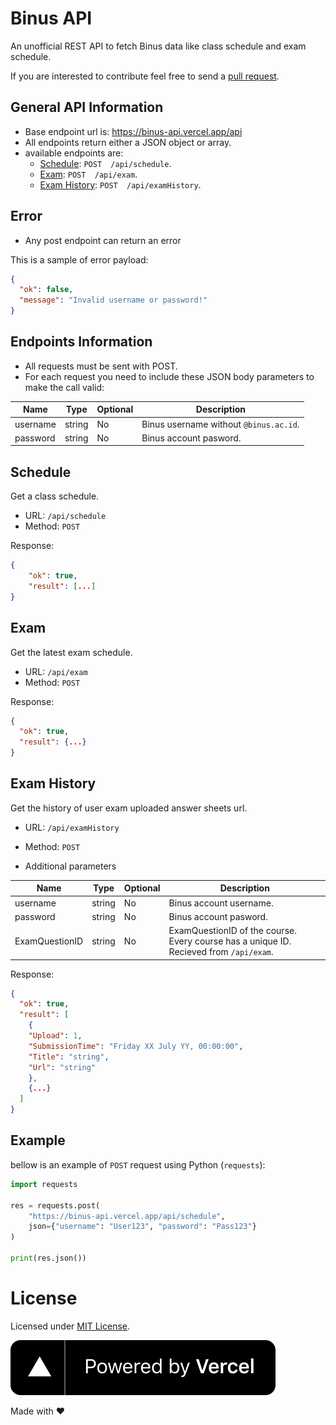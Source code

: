# Binus API

An unofficial REST API to fetch Binus data like class schedule and exam schedule.

If you are interested to contribute feel free to send a [pull request](https://github.com/MrMissx/binus_api/pulls).


## General API Information

- Base endpoint url is: https://binus-api.vercel.app/api
- All endpoints return either a JSON object or array.
- available endpoints are:
    - [Schedule](https://github.com/MrMissx/binus_api#schedule): `POST  /api/schedule`.
    - [Exam](https://github.com/MrMissx/binus_api#exam): `POST  /api/exam`.
    - [Exam History](https://github.com/MrMissx/binus_api#exam-history): `POST  /api/examHistory`.


## Error

- Any post endpoint can return an error

This is a sample of error payload:
```json
{
  "ok": false,
  "message": "Invalid username or password!"
}
```

## Endpoints Information

- All requests must be sent with POST.
- For each request you need to include these JSON body parameters to make the call valid:

Name  | Type    | Optional | Description
----- | ------- | ------ | ------
username| string | No | Binus username without `@binus.ac.id`.
password | string | No | Binus account pasword.


## Schedule

Get a class schedule.

- URL: `/api/schedule`
- Method: `POST`

Response: 
```json
{
    "ok": true,
    "result": [...]
}
```


## Exam

Get the latest exam schedule.

- URL: `/api/exam`
- Method: `POST`

Response:
```json
{
  "ok": true,
  "result": {...}
}
```

## Exam History

Get the history of user exam uploaded answer sheets url.

- URL: `/api/examHistory`
- Method: `POST`

- Additional parameters

Name  | Type    | Optional | Description
----- | ------- | ------ | ------
username| string | No | Binus account username.
password | string | No | Binus account pasword.
ExamQuestionID | string | No | ExamQuestionID of the course. Every course has a unique ID. Recieved from `/api/exam`.


Response:
```json
{
  "ok": true,
  "result": [
    {
    "Upload": 1,
    "SubmissionTime": "Friday XX July YY, 00:00:00",
    "Title": "string",
    "Url": "string"
    },
    {...}
  ]
}
```



## Example

bellow is an example of `POST` request using Python (`requests`):

```python
import requests

res = requests.post(
    "https://binus-api.vercel.app/api/schedule",
    json={"username": "User123", "password": "Pass123"}
)

print(res.json())
```


# License
Licensed under [MIT License](https://github.com/mrmissx/binus_api/blob/master/LICENSE).

[![](https://raw.githubusercontent.com/abumalick/powered-by-vercel/master/powered-by-vercel.svg)](https://vercel.com/?utm_source=powered-by-vercel)

Made with ❤️
